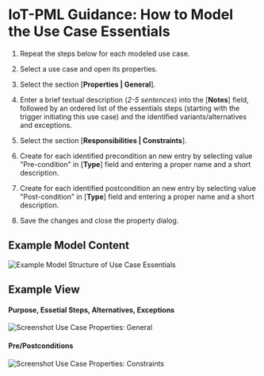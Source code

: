 # IoT-PML Guidance: How to Model the Use Case Essentials


1. Repeat the steps below for each modeled use case.

1. Select a use case and open its properties.

1. Select the section [**Properties | General**].

1. Enter a brief textual description (_2-5 sentences_) into the [**Notes**] field, followed by an ordered list of the essentials steps (starting with the trigger initiating this use case) and the identified variants/alternatives and exceptions.

1. Select the section [**Responsibilities | Constraints**].

1. Create for each identified precondition an new entry by selecting value "Pre-condition" in [**Type**] field and entering a proper name and a short description.

1. Create for each identified postcondition an new entry by selecting value "Post-condition" in [**Type**] field and entering a proper name and a short description.

1. Save the changes and close the property dialog.


## Example Model Content

![Example Model Structure of Use Case Essentials](images/en-iotpml-example-usecaseessentials-modelstructure.png)


## Example View

#### Purpose, Essetial Steps, Alternatives, Exceptions

![Screenshot Use Case Properties: General](images/en-iotpml-example-usecaseessetials-purpose-steps.png)

#### Pre/Postconditions

![Screenshot Use Case Properties: Constraints](images/en-iotpml-example-usecaseessetials-prepostconditions.png)
